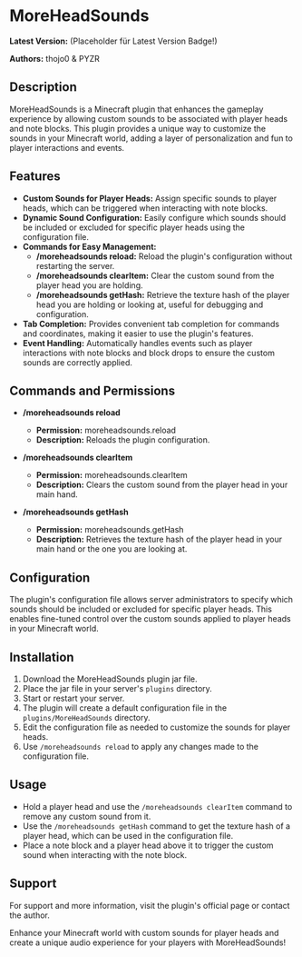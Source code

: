 # MoreHeadSounds

**Latest Version:** (Placeholder für Latest Version Badge!)

**Authors:** thojo0 & PYZR

## Description
MoreHeadSounds is a Minecraft plugin that enhances the gameplay experience by allowing custom sounds to be associated with player heads and note blocks. This plugin provides a unique way to customize the sounds in your Minecraft world, adding a layer of personalization and fun to player interactions and events.

## Features
- **Custom Sounds for Player Heads:** Assign specific sounds to player heads, which can be triggered when interacting with note blocks.
- **Dynamic Sound Configuration:** Easily configure which sounds should be included or excluded for specific player heads using the configuration file.
- **Commands for Easy Management:**
  - **/moreheadsounds reload:** Reload the plugin's configuration without restarting the server.
  - **/moreheadsounds clearItem:** Clear the custom sound from the player head you are holding.
  - **/moreheadsounds getHash:** Retrieve the texture hash of the player head you are holding or looking at, useful for debugging and configuration.
- **Tab Completion:** Provides convenient tab completion for commands and coordinates, making it easier to use the plugin's features.
- **Event Handling:** Automatically handles events such as player interactions with note blocks and block drops to ensure the custom sounds are correctly applied.

## Commands and Permissions

- **/moreheadsounds reload**
  - **Permission:** moreheadsounds.reload
  - **Description:** Reloads the plugin configuration.

- **/moreheadsounds clearItem**
  - **Permission:** moreheadsounds.clearItem
  - **Description:** Clears the custom sound from the player head in your main hand.

- **/moreheadsounds getHash**
  - **Permission:** moreheadsounds.getHash
  - **Description:** Retrieves the texture hash of the player head in your main hand or the one you are looking at.

## Configuration

The plugin's configuration file allows server administrators to specify which sounds should be included or excluded for specific player heads. This enables fine-tuned control over the custom sounds applied to player heads in your Minecraft world.

## Installation

1. Download the MoreHeadSounds plugin jar file.
2. Place the jar file in your server's `plugins` directory.
3. Start or restart your server.
4. The plugin will create a default configuration file in the `plugins/MoreHeadSounds` directory.
5. Edit the configuration file as needed to customize the sounds for player heads.
6. Use `/moreheadsounds reload` to apply any changes made to the configuration file.

## Usage

- Hold a player head and use the `/moreheadsounds clearItem` command to remove any custom sound from it.
- Use the `/moreheadsounds getHash` command to get the texture hash of a player head, which can be used in the configuration file.
- Place a note block and a player head above it to trigger the custom sound when interacting with the note block.

## Support

For support and more information, visit the plugin's official page or contact the author.

Enhance your Minecraft world with custom sounds for player heads and create a unique audio experience for your players with MoreHeadSounds!
